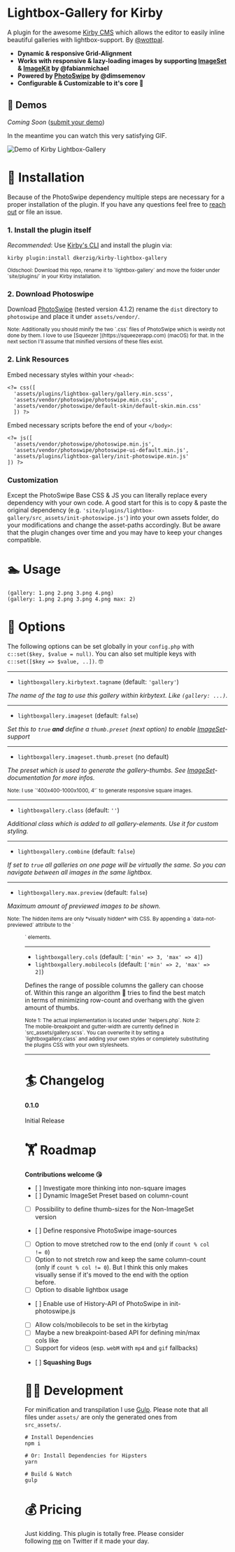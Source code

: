 # Lightbox-Gallery for Kirby
A plugin for the awesome [Kirby CMS](http://getkirby.com) which allows the editor to easily inline beautiful galleries with lightbox-support. By [@wottpal](https://twitter.com/wottpal).

* **Dynamic & responsive Grid-Alignment**
* **Works with responsive & lazy-loading images by supporting [ImageSet](https://github.com/fabianmichael/kirby-imageset) & [ImageKit](https://github.com/fabianmichael/kirby-imagekit) by @fabianmichael**
* **Powered by [PhotoSwipe](https://github.com/dimsemenov/PhotoSwipe/releases) by @dimsemenov**
* **Configurable & Customizable to it's core 🤘**


## 🤹‍ Demos

*Coming Soon* ([submit your demo](https://twitter.com/wottpal))

In the meantime you can watch this very satisfying GIF.

![Demo of Kirby Lightbox-Gallery](http://i.imgur.com/uYz7P5d.gif)


# 🤸 Installation
Because of the PhotoSwipe dependency multiple steps are necessary for a proper installation of the plugin. If you have any questions feel free to [reach out](https://twitter.com/wottpal) or file an issue.

### 1. Install the plugin itself
*Recommended*: Use [Kirby's CLI](https://github.com/getkirby/cli) and install the plugin via:

`kirby plugin:install dkerzig/kirby-lightbox-gallery`

<small>
Oldschool: Download this repo, rename it to `lightbox-gallery` and move the folder under `site/plugins/` in your Kirby installation.
</small>

### 2. Download Photoswipe
Download [PhotoSwipe](https://github.com/dimsemenov/PhotoSwipe/releases) (tested version 4.1.2) rename the `dist` directory to `photoswipe` and place it under `assets/vendor/`.

<small>
Note: Additionally you should minify the two `.css` files of PhotoSwipe which is weirdly not done by them. I love to use [Squeezer ](https://squeezerapp.com) (macOS) for that. In the next section I'll assume that minified versions of these files exist.
</small>

### 2. Link Resources

Embed necessary styles within your `<head>`:

```
<?= css([
  'assets/plugins/lightbox-gallery/gallery.min.scss',
  'assets/vendor/photoswipe/photoswipe.min.css',
  'assets/vendor/photoswipe/default-skin/default-skin.min.css'
  ]) ?>
```

Embed necessary scripts before the end of your `</body>`:

```
<?= js([
  'assets/vendor/photoswipe/photoswipe.min.js',
  'assets/vendor/photoswipe/photoswipe-ui-default.min.js',
  'assets/plugins/lightbox-gallery/init-photoswipe.min.js'
]) ?>
```

### Customization
Except the PhotoSwipe Base CSS & JS you can literally replace every dependency with your own code. A good start for this is to copy & paste the original dependency (e.g. `'site/plugins/lightbox-gallery/src_assets/init-photoswipe.js'`) into your own assets folder, do your modifications and change the asset-paths accordingly. But be aware that the plugin changes over time and you may have to keep your changes compatible.


# 🏊 Usage

```
(gallery: 1.png 2.png 3.png 4.png)
(gallery: 1.png 2.png 3.png 4.png max: 2)
```


# 🤺 Options
The following options can be set globally in your `config.php` with `c::set($key, $value = null)`. You can also set multiple keys with `c::set([$key => $value, ..])`. 🤓

*****

* `lightboxgallery.kirbytext.tagname` (default: `'gallery'`)

*The name of the tag to use this gallery within kirbytext. Like `(gallery: ...)`.*

*****

* `lightboxgallery.imageset` (default: `false`)

*Set this to `true` **and** define a `thumb.preset` (next option) to enable [ImageSet](https://github.com/fabianmichael/kirby-imageset)-support*


*****

* `lightboxgallery.imageset.thumb.preset` (no default)

*The preset which is used to generate the gallery-thumbs. See [ImageSet](https://github.com/fabianmichael/kirby-imageset)-documentation for more infos.*

<small>
Note: I use `'400x400-1000x1000, 4'` to generate responsive square images.
</small>

*****

* `lightboxgallery.class` (default: `''`)

*Additional class which is added to all gallery-elements. Use it for custom styling.*

*****

* `lightboxgallery.combine` (default: `false`)

*If set to `true` all galleries on one page will be virtually the same. So you can navigate between all images in the same lightbox.*

*****

* `lightboxgallery.max.preview` (default: `false`)

*Maximum amount of previewed images to be shown.*

<small>
Note: The hidden items are only *visually hidden* with CSS. By appending a `data-not-previewed` attribute to the `<figure>` elements.
</small>

*****

* `lightboxgallery.cols` (default: `['min' => 3, 'max' => 4]`)
* `lightboxgallery.mobilecols` (default: `['min' => 2, 'max' => 2]`)

Defines the range of possible columns the gallery can choose of. Within this range an algorithm 🔮 tries to find the best match in terms of minimizing row-count and overhang with the given amount of thumbs.


<small>
Note 1: The actual implementation is located under `helpers.php`.
</small>

<small>
Note 2: The mobile-breakpoint and gutter-width are currently defined in `src_assets/gallery.scss`. You can overwrite it by setting a `lightboxgallery.class` and adding your own styles or completely substituting the plugins CSS with your own stylesheets.
</small>


*****


# 🏄 Changelog

#### 0.1.0
Initial Release


# 🏋️ Roadmap
**Contributions welcome 😘**

- [ ] Investigate more thinking into non-square images
- [ ] Dynamic ImageSet Preset based on column-count
- [ ] Possibility to define thumb-sizes for the Non-ImageSet version
- [ ] Define responsive PhotoSwipe image-sources
- [ ] Option to move stretched row to the end (only if `count % col != 0`)
- [ ] Option to not stretch row and keep the same column-count (only if `count % col != 0`). But I think this only makes visually sense if it's moved to the end with the option before.
- [ ] Option to disable lightbox usage
- [ ] Enable use of History-API of PhotoSwipe in init-photoswipe.js
- [ ] Allow cols/mobilecols to be set in the kirbytag
- [ ] Maybe a new breakpoint-based API for defining min/max cols like
- [ ] Support for videos (esp. `webM` with `mp4` and `gif` fallbacks)
- [ ] **Squashing Bugs**


# 👨‍💻 Development
For minification and transpilation I use [Gulp](http://gulpjs.com). Please note that all files under `assets/` are only the generated ones from `src_assets/`.

```
# Install Dependencies
npm i

# Or: Install Dependencies for Hipsters
yarn

# Build & Watch
gulp
```

# 💰‍ Pricing
Just kidding. This plugin is totally free. Please consider following [me](https://twitter.com/wottpal) on Twitter if it made your day.
